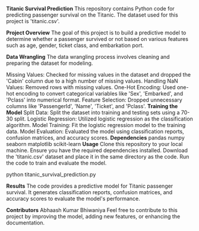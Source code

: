 **Titanic Survival Prediction**
This repository contains Python code for predicting passenger survival on the Titanic. The dataset used for this project is 'titanic.csv'.

**Project Overview**
The goal of this project is to build a predictive model to determine whether a passenger survived or not based on various features such as age, gender, ticket class, and embarkation port.

**Data Wrangling**
The data wrangling process involves cleaning and preparing the dataset for modeling.

Missing Values: Checked for missing values in the dataset and dropped the 'Cabin' column due to a high number of missing values.
Handling NaN Values: Removed rows with missing values.
One-Hot Encoding: Used one-hot encoding to convert categorical variables like 'Sex', 'Embarked', and 'Pclass' into numerical format.
Feature Selection: Dropped unnecessary columns like 'PassengerId', 'Name', 'Ticket', and 'Pclass'.
**Training the Model**
Split Data: Split the dataset into training and testing sets using a 70-30 split.
Logistic Regression: Utilized logistic regression as the classification algorithm.
Model Training: Fit the logistic regression model to the training data.
Model Evaluation: Evaluated the model using classification reports, confusion matrices, and accuracy scores.
**Dependencies**
pandas
numpy
seaborn
matplotlib
scikit-learn
**Usage**
Clone this repository to your local machine.
Ensure you have the required dependencies installed.
Download the 'titanic.csv' dataset and place it in the same directory as the code.
Run the code to train and evaluate the model.

python titanic_survival_prediction.py

**Results**
The code provides a predictive model for Titanic passenger survival. It generates classification reports, confusion matrices, and accuracy scores to evaluate the model's performance.

**Contributors**
Abhaash Kumar Bhiwaniya
Feel free to contribute to this project by improving the model, adding new features, or enhancing the documentation.





